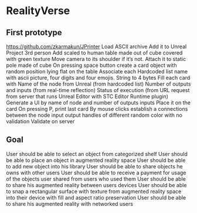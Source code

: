 # RealityVerse

## First prototype


https://github.com/zkarmakun/JPrinter
Load ASCII archive
Add it to Unreal Project 3rd person 
Add scaled to human table made out of cube covered with green texture
Move camera to its shoulder if it’s not. Attach it to static pole made of cube
On pressing space button create a card object with random position lying flat on the table
Associate each Hardcoded list name with ascii picture, four digits and four emojis. String to 4 bytes 
Fill each card with 
    Name of the node from Unreal (from hardcoded list)
      Number of outputs and inputs (from real-time reflection)
       Status of execution (from URL request from server that runs Unreal Editor with STC Editor Runtime plugin)
Generate a UI by name of node and number of outputs inputs
Place it on the card
On pressing P, print last card
By mouse clicks establish a connections between the node input output handles of different random color with no validation 
   Validate on server


## Goal

User should be able to select an object from categorized shelf
User should be able to place an object in augmented reality space
User should be able to add new object into his library
User should be able to share objects he owns with other users 
User should be able to receive a payment for usage of the objects user shared from users who used them
User should be able to share his augmented reality between users devices 
User should be able to snap a rectangular surface with texture from augmented reality space into their device with fill and aspect ratio preservation
User should be able to share his augmented reality with networked users
